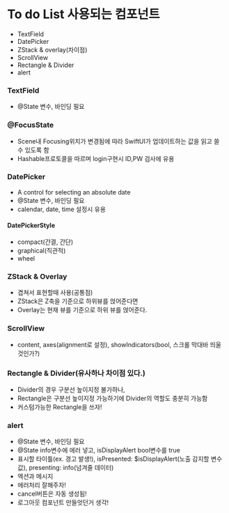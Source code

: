 #  To do List 사용되는 컴포넌트
- TextField
- DatePicker
- ZStack & overlay(차이점)
- ScrollView
- Rectangle & Divider
- alert

### TextField
- @State 변수, 바인딩 필요

### @FocusState
- Scene내 Focusing위치가 변경됨에 따라 SwiftUI가 업데이트하는 값을 읽고 쓸 수 있도록 함
- Hashable프로토콜을 따르며 login구현시 ID,PW 검사에 유용

### DatePicker
- A control for selecting an absolute date
- @State 변수, 바인딩 필요
- calendar, date, time 설정시 유용

#### DatePickerStyle
- compact(간결, 간단)
- graphical(직관적)
- wheel

### ZStack & Overlay
- 겹쳐서 표현할때 사용(공통점)
- ZStack은 Z축을 기준으로 하위뷰를 얹어준다면
- Overlay는 현재 뷰를 기준으로 하위 뷰를 얹어준다.

### ScrollView
- content, axes(alignment로 설정), showIndicators(bool, 스크롤 막대바 띄울것인가?)

### Rectangle & Divider(유사하나 차이점 있다.)
- Divider의 경우 구분선 높이지정 불가하나, 
- Rectangle은 구분선 높이지정 가능하기에 Divider의 역할도 충분히 가능함
- 커스텀가능한 Rectangle을 쓰자!

### alert
- @State 변수, 바인딩 필요
- @State info변수에 에러 넣고, isDisplayAlert bool변수를 true
- 표시할 타이틀(ex. 경고 발생!), isPresented: $isDisplayAlert(노출 감지할 변수 값), presenting: info(넘겨줄 데이터)
- 엑션과 메시지
- 에러처리 잘해주자!
- cancel버튼은 자동 생성됨!
- 로그아웃 컴포넌트 만들엇던거 생각!
